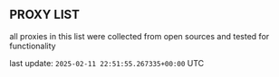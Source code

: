 ## PROXY LIST

all proxies in this list were collected from open sources and tested for functionality

last update: `2025-02-11 22:51:55.267335+00:00` UTC